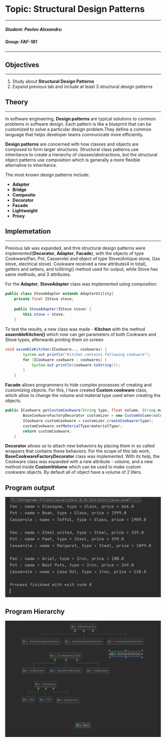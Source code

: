 # Topic: Structural Design Patterns
****
##### Student: Pavlov Alexandru
##### Group: FAF-181
****
## Objectives
****
1. Study about **Structural Design Patterns**
2. Expand previous lab and include at least 3 structural design patterns
## Theory
****
In software engineering, **Design patterns** are typical solutions to common problems in software design. Each pattern is like a blueprint that can be customized to solve a particular design problem.They define a common language that helps developer teams communicate more efficiently.

**Design patterns** are concerned with how classes and objects are composed to form larger structures. Structural class patterns use inheritance to create a hierarchy of classes/abstractions, but the structural object patterns use composition which is generally a more flexible alternative to inheritance.

The most known design patterns include:
 * **Adapter**
 * **Bridge**
 * **Composite**
 * **Decorator**
 * **Facade**
 * **Lightweight**
 * **Proxy**

## Implemetation
****
Previous lab was expanded, and thre structural design patterns were implemented(**Decorator**, **Adapter**, **Facade**), with the objects of type Cookware(Pan, Pot, Casserole) and object of type Stove(Antique stove, Gas stove, electrical stove). Cookware received a new attribute(4 in total), getters and setters, and toString() method used for output, while Stove has same methods, and 3 attributes.

For the **Adapter**, **StoveAdapter** class was implemented using composition
```java
public class StoveAdapter extends AdapterUtility{
    private final IStove stove;

    public StoveAdapter(IStove stove) {
        this.stove = stove;
    }
```
To test the results, a new class was made - **Kitchen** with the method **assembleKitchen()** which now can get parameters of both Cookware and Stove types, afterwards printing them on screen
```java
void assembleKitchen(ICookware... cookwares) {
        System.out.println("Kitchen contains following cookware");
        for (ICookware cookware : cookwares) {
            System.out.println(cookware.toString());
        }
    }
```

**Facade** allows programmers to hide complex processes of creating and customizing objects. For this, I have created **Custom cookware** class, which allow to change the volume and material type used when creating the objects. 

```java
public ICookware getCustomCookware(String type, float volume, String materialType) {
        BaseCookwareFactoryDecorator customizer = new CustomVolume(volume, baseFactory);
        ICookware customCookware = customizer.createCookware(type);
        customCookware.setMaterialType(materialType);
        return customCookware;
    }
```

**Decorator** allows us to attach new behaviors by placing them in so called wrappers that contains these behaviors. For the scope of this lab work, **BaseCookwareFactoryDecorator** class was implemented. With its help, the Cookware class was expanded with a new attribute - volume, and a new method inside **CustomVolume** which can be used to make custom cookware objects. By default all of object have a volume of 2 liters.

## Program output
![output](https://github.com/Sdude225/TMPS/blob/main/images/output.png)
## Program Hierarchy
![structure](https://github.com/Sdude225/TMPS/blob/main/images/structure.png)

